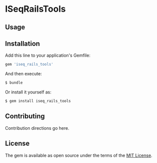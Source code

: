 # ISeqRailsTools


## Usage


## Installation

Add this line to your application's Gemfile:

```ruby
gem 'iseq_rails_tools'
```

And then execute:
```bash
$ bundle
```

Or install it yourself as:
```bash
$ gem install iseq_rails_tools
```

## Contributing

Contribution directions go here.

## License

The gem is available as open source under the terms of the [MIT License](http://opensource.org/licenses/MIT).
